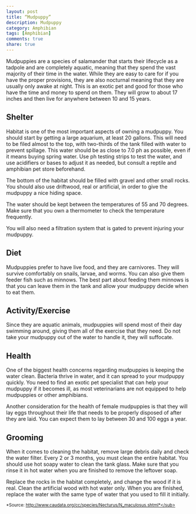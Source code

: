 ```yaml
---
layout: post
title: “Mudpuppy”
description: Mudpuppy
category: Amphibian
tags: [Amphibian]
comments: true
share: true
---
```



Mudpuppies are a species of salamander that starts their lifecycle as a 
tadpole and are completely aquatic, meaning that they spend the vast majority 
of their time in the water. While they are easy to care for if you have the 
proper provisions, they are also nocturnal meaning that they are usually only 
awake at night. This is an exotic pet and good for those who have the time 
and money to spend on them. They will grow to about 17 inches and then live 
for anywhere between 10 and 15 years.


## Shelter
Habitat is one of the most important aspects of owning a mudpuppy. You 
should start by getting a large aquarium, at least 20 gallons. This will need 
to be filed almost to the top, with two-thirds of the tank filled with water 
to prevent spillage. This water should be as close to 7.0 ph as possible, 
even if it means buying spring water. Use ph testing strips to test the 
water, and use acidifiers or bases to adjust it as needed, but consult a 
reptile and amphibian pet store beforehand.

The bottom of the habitat should be filled with gravel and other small 
rocks. You should also use driftwood, real or artificial, in order to give 
the mudpuppy a nice hiding space.

The water should be kept between the temperatures of 55 and 70 degrees. Make 
sure that you own a thermometer to check the temperature frequently.

You will also need a filtration system that is gated to prevent injuring 
your mudpuppy. 


## Diet
Mudpuppies prefer to have live food, and they are carnivores. They will 
survive comfortably on snails, larvae, and worms. You can also give them 
feeder fish such as minnows. The best part about feeding them minnows is that 
you can leave them in the tank and allow your mudpuppy decide when to eat 
them. 


## Activity/Exercise
Since they are aquatic animals, mudpuppies will spend most of their day 
swimming around, giving them all of the exercise that they need. Do not take 
your mudpuppy out of the water to handle it, they will suffocate. 


## Health
One of the biggest health concerns regarding mudpuppies is keeping the water 
clean. Bacteria thrive in water, and it can spread to your mudpuppy quickly. 
You need to find an exotic pet specialist that can help your mudpuppy if it 
becomes ill, as most veterinarians are not equipped to help mudpuppies or 
other amphibians.

Another consideration for the health of female mudpuppies is that they will 
lay eggs throughout their life that needs to be properly disposed of after 
they are laid. You can expect them to lay between 30 and 100 eggs a year. 


## Grooming
When it comes to cleaning the habitat, remove large debris daily and check 
the water filter.
Every 2 or 3 months, you must clean the entire habitat. You should use hot 
soapy water to clean the tank glass. Make sure that you rinse it in hot water 
when you are finished to remove the leftover soap. 

Replace the rocks in the habitat completely, and change the wood if it is 
real. Clean the artificial wood with hot water only. When you are finished, 
replace the water with the same type of water that you used to fill it 
initially. 

<sub>*Source: http://www.caudata.org/cc/species/Necturus/N_maculosus.shtml*</sub>
